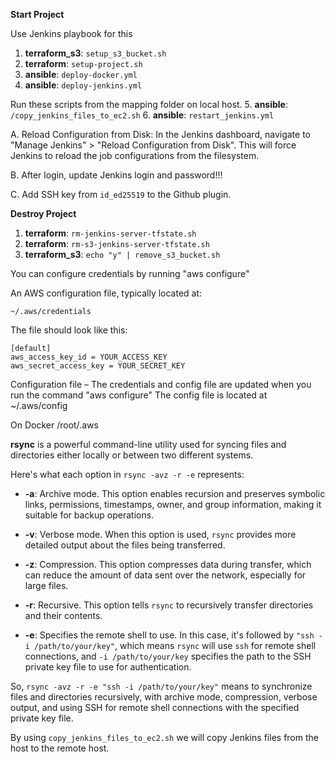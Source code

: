 **Start Project**

Use Jenkins playbook for this
1. **terraform_s3**: `setup_s3_bucket.sh`
2. **terraform**: `setup-project.sh`
3. **ansible**: `deploy-docker.yml`
4. **ansible**: `deploy-jenkins.yml`

Run these scripts from the mapping folder on local host. 
5. **ansible**: `/copy_jenkins_files_to_ec2.sh`
6. **ansible**: `restart_jenkins.yml`

A. Reload Configuration from Disk: 
In the Jenkins dashboard, navigate to "Manage Jenkins" > "Reload Configuration from Disk". 
This will force Jenkins to reload the job configurations from the filesystem.

B. After login, update Jenkins login and password!!!

C. Add SSH key from `id_ed25519` to the Github plugin.

**Destroy Project**

1. **terraform**: `rm-jenkins-server-tfstate.sh`
2. **terraform**: `rm-s3-jenkins-server-tfstate.sh`
3. **terraform_s3**: `echo "y" | remove_s3_bucket.sh`


You can configure credentials by running "aws configure"

An AWS configuration file, typically located at:

`~/.aws/credentials`

The file should look like this:

```plaintext
[default]
aws_access_key_id = YOUR_ACCESS_KEY
aws_secret_access_key = YOUR_SECRET_KEY
```

Configuration file – The credentials and config file are updated when you run the command "aws configure" 
The config file is located at ~/.aws/config   

On Docker
/root/.aws



**rsync** is a powerful command-line utility used for syncing files and directories either locally or between two different systems. 

Here's what each option in `rsync -avz -r -e` represents:

- **-a**: Archive mode. This option enables recursion and preserves symbolic links, permissions, timestamps, owner, and group information, making it suitable for backup operations.

- **-v**: Verbose mode. When this option is used, `rsync` provides more detailed output about the files being transferred.

- **-z**: Compression. This option compresses data during transfer, which can reduce the amount of data sent over the network, especially for large files.

- **-r**: Recursive. This option tells `rsync` to recursively transfer directories and their contents.

- **-e**: Specifies the remote shell to use. In this case, it's followed by `"ssh -i /path/to/your/key"`, which means `rsync` will use `ssh` for remote shell connections, and `-i /path/to/your/key` specifies the path to the SSH private key file to use for authentication.

So, `rsync -avz -r -e "ssh -i /path/to/your/key"` means to synchronize files and directories recursively, with archive mode, compression, verbose output, and using SSH for remote shell connections with the specified private key file.

By using `copy_jenkins_files_to_ec2.sh` we will copy Jenkins files from the host to the remote host.

